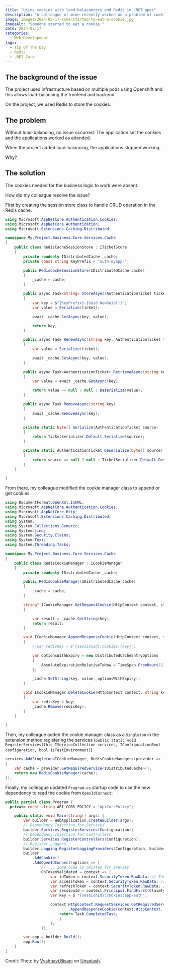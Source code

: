 ```yaml
---
title: "Using cookies with load-balacancers and Redis in .NET apps"
description: "A colleague of mine recently worked on a problem of cookie for a .NET application backend using cookie to validate some business logic. Here how it is done."
image: images/2024-05-17-some-started-to-eat-a-cookie.jpg
imageAlt: "Someone started to eat a cookie."
date: 2024-05-17
categories:
  - Web Development
tags:
  - Tip Of The Day
  - Redis
  - .NET Core
---
```


## The background of the issue

The project used infrastructure based on multiple pods using Openshift and this allows load-balancing the frontend and backend.

On the project, we used Redis to store the cookies.

## The problem

Without load-balancing, no issue occurred. The application set the cookies and the applications worked as attended.

When the project added load-balancing, the applications stopped working.

Why?

## The solution

The cookies needed for the business logic to work were absent.

How did my colleague resolve the issue?

First by creating the session store class to handle CRUD operation in the Redis cache:

```csharp
using Microsoft.AspNetCore.Authentication.Cookies;
using Microsoft.AspNetCore.Authentication;
using Microsoft.Extensions.Caching.Distributed;

namespace My.Project.Business.Core.Services.Cache
{
    public class RedisCacheSessionStore : ITicketStore
    {
        private readonly IDistributedCache _cache;
        private const string KeyPrefix = "auth-myapp-";

        public RedisCacheSessionStore(IDistributedCache cache)
        {
            _cache = cache;
        }

        public async Task<string> StoreAsync(AuthenticationTicket ticket)
        {
            var key = $"{KeyPrefix}-{Guid.NewGuid()}";
            var value = Serialize(ticket);

            await _cache.SetAsync(key, value);

            return key;
        }

        public async Task RenewAsync(string key, AuthenticationTicket ticket)
        {
            var value = Serialize(ticket);

            await _cache.SetAsync(key, value);
        }

        public async Task<AuthenticationTicket> RetrieveAsync(string key)
        {
            var value = await _cache.GetAsync(key);

            return value == null ? null : Deserialize(value);
        }

        public async Task RemoveAsync(string key)
        {
            await _cache.RemoveAsync(key);
        }

        private static byte[] Serialize(AuthenticationTicket source)
        {
            return TicketSerializer.Default.Serialize(source);
        }

        private static AuthenticationTicket Deserialize(byte[] source)
        {
            return source == null ? null : TicketSerializer.Default.Deserialize(source);
        }
    }

}
```

From there, my colleague modified the cookie manager class to append or get cookies.

```csharp
using DocumentFormat.OpenXml.InkML;
using Microsoft.AspNetCore.Authentication.Cookies;
using Microsoft.AspNetCore.Http;
using Microsoft.Extensions.Caching.Distributed;
using System;
using System.Collections.Generic;
using System.Linq;
using System.Security.Claims;
using System.Text;
using System.Threading.Tasks;

namespace My.Project.Business.Core.Services.Cache
{
    public class RedisCookieManager : ICookieManager
    {
        private readonly IDistributedCache _cache;

        public RedisCookieManager(IDistributedCache cache)
        {
            _cache = cache;
        }

        string? ICookieManager.GetRequestCookie(HttpContext context, string key)
        {

            var result = _cache.GetString(key);
            return result;
        }

        void ICookieManager.AppendResponseCookie(HttpContext context, string key, string? value, CookieOptions options)
        {
            //var redisKey = $"{sessionId}:cookies:{key}";

            var optionsWithExpiry = new DistributedCacheEntryOptions
            {
                AbsoluteExpirationRelativeToNow = TimeSpan.FromHours(12)
            };

            _cache.SetString(key, value, optionsWithExpiry);
        }

        void ICookieManager.DeleteCookie(HttpContext context, string key, CookieOptions options)
        {
            var redisKey = key;
            _cache.Remove(redisKey);
        }
    }

}
```

Then, my colleague added the cookie manager class as a `Singleton` in the extension method registering the services (`public static void RegisterServices(this IServiceCollection services, IConfigurationRoot configuration, bool isTestEnvironment)`)

```csharp
services.AddSingleton<ICookieManager, RedisCookieManager>(provider =>
{
    var cache = provider.GetRequiredService<IDistributedCache>();
    return new RedisCookieManager(cache);
});
```

Finally, my colleague updated `Program.cs` startup code to use the new dependency to read the cookie from `OpenIdConnect`:

```csharp
public partial class Program {
  private const string API_CORS_POLICY = "ApiCorsPolicy";

    public static void Main(string[] args) {
        var builder = WebApplication.CreateBuilder(args);
        // Dependency Injection for Services
        builder.Services.RegisterServices(Configuration);
        // Dependency Injection for Controllers
        builder.Services.RegisterControllers(Configuration);
        // Register Loggers
        builder.Logging.RegisterLoggingProviders(Configuration, builder.Services);
        builder
            .AddCookie()
            .AddOpenIdConnect(options => {
                // ... some code is omitted for brevity
                OnTokenValidated = context => {
                    var idToken = context.SecurityToken.RawData; // Token ID
                    var accessToken = context.SecurityToken.RawData; // Access Token
                    var refreshToken = context.SecurityToken.RawData; // Refresh Token
                    var sessionId = context.Principal.FindFirst(ClaimTypes.NameIdentifier)?.Value;
                    var key = $ "{sessionId}:cookies:app-auth";

                    context.HttpContext.RequestServices.GetRequiredService<ICookieManager>()
                            .AppendResponseCookie(context.HttpContext, key, accessToken, new CookieOptions());
                        return Task.CompletedTask;
                        }
                    };
                });

        var app = builder.Build();
        app.Run();
    }
}
```

Credit: Photo by [Vyshnavi Bisani](https://unsplash.com/@vyshnavibisani?utm_content=creditCopyText&utm_medium=referral&utm_source=unsplash) on [Unsplash](https://unsplash.com/photos/brown-round-cookie-on-white-surface-z8kriatLFdA?utm_content=creditCopyText&utm_medium=referral&utm_source=unsplash).
